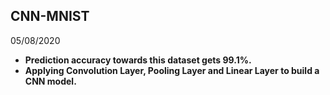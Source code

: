 ## CNN-MNIST

05/08/2020

- __Prediction accuracy towards this dataset gets 99.1%.__
- __Applying Convolution Layer, Pooling Layer and Linear Layer to build a CNN model.__